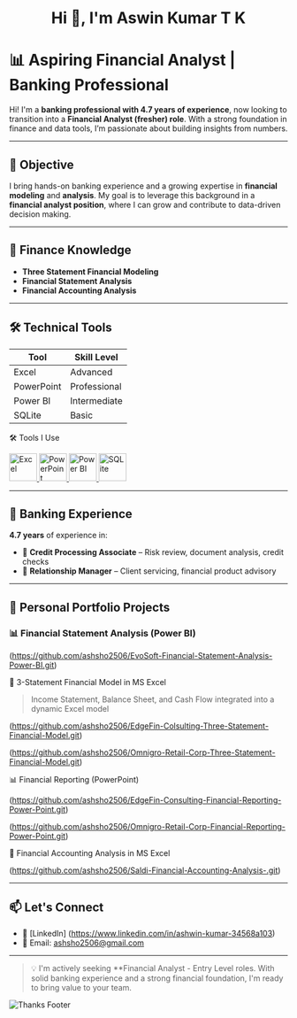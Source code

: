 <h1 align="center">Hi 👋, I'm Aswin Kumar T K</h1>

# 📊 Aspiring Financial Analyst | Banking Professional


Hi! I'm a **banking professional with 4.7 years of experience**, now looking to transition into a **Financial Analyst (fresher) role**. With a strong foundation in finance and data tools, I’m passionate about building insights from numbers.

---

## 🎯 Objective

I bring hands-on banking experience and a growing expertise in **financial modeling** and **analysis**. My goal is to leverage this background in a **financial analyst position**, where I can grow and contribute to data-driven decision making.

---

## 🧠 Finance Knowledge

- **Three Statement Financial Modeling**
- **Financial Statement Analysis**
- **Financial Accounting Analysis**

---

## 🛠️ Technical Tools                          

| Tool        | Skill Level    |
|-------------|----------------|
| Excel       | Advanced       |
| PowerPoint  | Professional   |
| Power BI    | Intermediate   |
| SQLite      | Basic          |

🛠️ Tools I Use

<p align="left">
  <a href="https://www.microsoft.com/en-us/microsoft-365/excel" target="_blank">
    <img src="https://img.icons8.com/color/96/microsoft-excel-2019.png" alt="Excel" width="50"/>
  </a>
  <a href="https://www.microsoft.com/en-us/microsoft-365/powerpoint" target="_blank">
    <img src="https://img.icons8.com/color/96/microsoft-powerpoint-2019.png" alt="PowerPoint" width="50"/>
  </a>
  <a href="https://powerbi.microsoft.com/" target="_blank">
    <img src="https://img.icons8.com/color/96/power-bi.png" alt="Power BI" width="50"/>
  </a>
  <a href="https://www.sqlite.org/index.html" target="_blank">
    <img src="https://upload.wikimedia.org/wikipedia/commons/3/38/SQLite370.svg" alt="SQLite" width="50"/>
  </a>
</p>

---

## 💼 Banking Experience

**4.7 years** of experience in:
- 🏦 **Credit Processing Associate** – Risk review, document analysis, credit checks
- 💼 **Relationship Manager** – Client servicing, financial product advisory

---

## 📘 Personal Portfolio Projects

### 📊 Financial Statement Analysis (Power BI)

(https://github.com/ashsho2506/EvoSoft-Financial-Statement-Analysis-Power-BI.git)

📑 3-Statement Financial Model in MS Excel 

> Income Statement, Balance Sheet, and Cash Flow integrated into a dynamic Excel model

(https://github.com/ashsho2506/EdgeFin-Colsulting-Three-Statement-Financial-Model.git)

(https://github.com/ashsho2506/Omnigro-Retail-Corp-Three-Statement-Financial-Model.git)

 📊 Financial Reporting (PowerPoint)

(https://github.com/ashsho2506/EdgeFin-Consulting-Financial-Reporting-Power-Point.git)

(https://github.com/ashsho2506/Omnigro-Retail-Corp-Financial-Reporting-Power-Point.git)

 📑 Financial Accounting Analysis in MS Excel
 
(https://github.com/ashsho2506/Saldi-Financial-Accounting-Analysis-.git)

---
## 📫 Let's Connect

- 🔗 [LinkedIn] (https://www.linkedin.com/in/ashwin-kumar-34568a103)
- 📧 Email: ashsho2506@gmail.com
---

> 💡 I'm actively seeking **Financial Analyst - Entry Level roles. With solid banking experience and a strong financial foundation, I'm ready to bring value to your team.

![Thanks Footer](https://via.placeholder.com/1000x100.png?text=Thanks+for+visiting+my+profile!)
